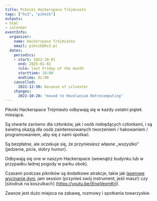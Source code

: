 ```yaml
---
title: Pikniki Hackerspace Trójmiasto
tags: ["hs3", "piknik"]
outputs:
- html
- calendar
eventInfo:
  organizer:
    name: Hackerspace Trójmiasto
    email: piknik@hs3.pl
  dates:
    periodics:
    - start: 2022-10-01
      end: 2025-01-02
      rule: last Friday of the month
      starttime: 18:00
      endtime: 02:00
    cancelled:
      2022-12-30: because of silvester
    changes:
      2022-10-28: "moved to Hevelanium Retrocomputing"
---
```


Pikniki Hackerspace Trójmiasto odbywają się w każdy ostatni piątek miesiąca.

Są otwarte zarówno dla członków, jak i osób niebędących członkami, i są świetną okazją dla osób zainteresowanych tworzeniem / hakowaniem / programowaniem, aby się z nami spotkać.

Są bezpłatne, ale oczekuje się, że przyniesiesz własne „wszystko” (jedzenie, picie, dobry humor).

Odbywają się one w naszym Hackerspace (wewnątrz budynku lub w przypadku ładnej pogody w parku obok).

Czasami podczas pikników są dodatkowe atrakcje, takie jak [laserowe wycinanie dyni](https://www.youtu.be/fwM8jjUy9WY), jam session (przynieś swój instrument, jeśli masz!) czy [sitodruk na koszulkach] (https://youtu.be/jEnqVexmKrI).

Zawsze jest dużo miejsca na zabawę, rozmowy i spotkania towarzyskie.
